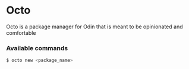 # Octo

Octo is a package manager for Odin that is meant to be opinionated and comfortable

### Available commands

```bash
$ octo new <package_name>
```
